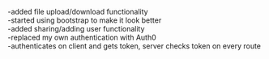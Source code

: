 -added file upload/download functionality  
-started using bootstrap to make it look better  
-added sharing/adding user functionality  
-replaced my own authentication with Auth0  
  -authenticates on client and gets token, server checks token on every route
